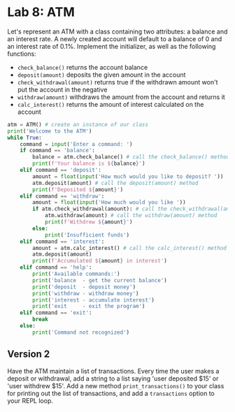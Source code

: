 # Lab 8: ATM

Let's represent an ATM with a class containing two attributes: a balance and an interest rate. A newly created account will default to a balance of 0 and an interest rate of 0.1%. Implement the initializer, as well as the following functions:

- `check_balance()` returns the account balance
- `deposit(amount)` deposits the given amount in the account
- `check_withdrawal(amount)` returns true if the withdrawn amount won't put the account in the negative
- `withdraw(amount)` withdraws the amount from the account and returns it
- `calc_interest()` returns the amount of interest calculated on the account


```python
atm = ATM() # create an instance of our class
print('Welcome to the ATM')
while True:
    command = input('Enter a command: ')
    if command == 'balance':
        balance = atm.check_balance() # call the check_balance() method
        print(f'Your balance is ${balance}')
    elif command == 'deposit':
        amount = float(input('How much would you like to deposit? '))
        atm.deposit(amount) # call the deposit(amount) method
        print(f'Deposited ${amount}')
    elif command == 'withdraw':
        amount = float(input('How much would you like '))
        if atm.check_withdrawal(amount): # call the check_withdrawal(amount) method
            atm.withdraw(amount) # call the withdraw(amount) method
            print(f'Withdrew ${amount}')
        else:
            print('Insufficient funds')
    elif command == 'interest':
        amount = atm.calc_interest() # call the calc_interest() method
        atm.deposit(amount)
        print(f'Accumulated ${amount} in interest')
    elif command == 'help':
        print('Available commands:')
        print('balance  - get the current balance')
        print('deposit  - deposit money')
        print('withdraw - withdraw money')
        print('interest - accumulate interest')
        print('exit     - exit the program')
    elif command == 'exit':
        break
    else:
        print('Command not recognized')
```

## Version 2

Have the ATM maintain a list of transactions. Every time the user makes a deposit or withdrawal, add a string to a list saying 'user deposited $15' or 'user withdrew $15'. Add a new method `print_transactions()` to your class for printing out the list of transactions, and add a `transactions` option to your REPL loop.

